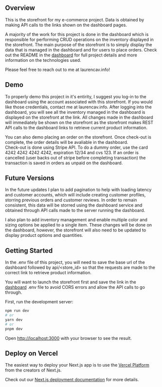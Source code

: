 
## Overview

This is the storefront for my e-commerce project. Data is obtained by making API calls to the links shown on the dashboard pages. 

A majority of the work for this project is done in the dashboard which is responsible for performing CRUD operations on the inventory displayed in the storefront. The main purpose of the storefront is to simply display the data that is managed in the dashboard and for users to place orders. Check out the README in the [dashboard](https://github.com/laurenc206/ecommerce_dashboard) for full project details and more information on the technologies used.

Please feel free to reach out to me at laurencav.info!


## Demo
To properly demo this project in it's entirity, I suggest you log-in to the dashboard using the account associated with this storefront. If you would like those credentials, contact me at laurencav.info. After logging into the dashboard, you will see all the inventory managed in the dashboard is displayed on the storefront at the link. All changes made in the dashboard will immediately be shown on the storefront as the storefront makes REST API calls to the dashboard links to retrieve current product information.


You can also demo placing an order on the storefront. Once check-out is complete, the order details will be avaliable in the dashboard.  
Check-out is done using Stripe API. To do a dummy order, use the card 4242 4242 4242 4242, expiration 12/34 and cvs 123. If an order is cancelled (user backs out of stripe before completing transaction) the transaction is saved in orders as unpaid on the dashboard.


## Future Versions
In the future updates I plan to add pagination to help with loading latency and customer accounts, which will include creating customer profiles, storring previous orders and customer reviews. In order to remain consistent, this data will be storred using the dashboard service and obtained through API calls made to the server running the dashboard.

I also plan to add inventory management and enable multiple color and sizing options be applied to a single item. These changes will be done on the dashboard, however, the storefront will also need to be updated to display product options and quantities. 


## Getting Started
In the .env file of this project, you will need to save the base url of the dashboard followed by api/<store_id> so that the requests are made to the correct link to retrieve product information.

You will want to launch the storefront first and save the link in the [dashboard](https://github.com/laurenc206/ecommerce_dashboard) .env file to avoid CORS errors and allow the API calls to go through.

First, run the development server:

```bash
npm run dev
# or
yarn dev
# or
pnpm dev
```

Open [http://localhost:3000](http://localhost:3000) with your browser to see the result.
<br/>


## Deploy on Vercel

The easiest way to deploy your Next.js app is to use the [Vercel Platform](https://vercel.com/new?utm_medium=default-template&filter=next.js&utm_source=create-next-app&utm_campaign=create-next-app-readme) from the creators of Next.js.

Check out our [Next.js deployment documentation](https://nextjs.org/docs/deployment) for more details.

